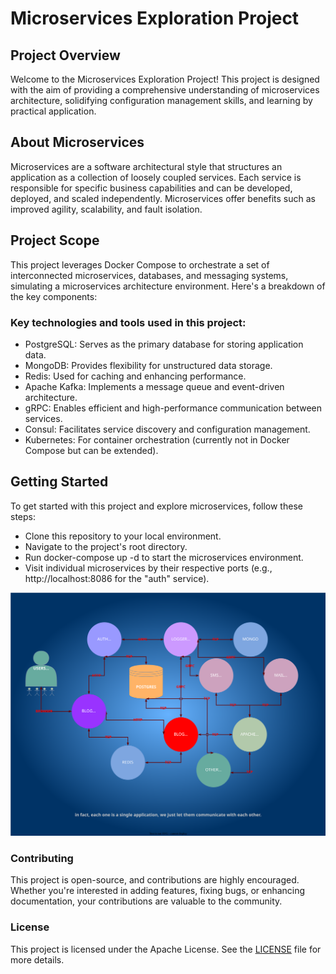# Microservices Exploration Project

## Project Overview
Welcome to the Microservices Exploration Project! This project is designed with the aim of providing a comprehensive understanding of microservices architecture, solidifying configuration management skills, and learning by practical application.

## About Microservices
Microservices are a software architectural style that structures an application as a collection of loosely coupled services. Each service is responsible for specific business capabilities and can be developed, deployed, and scaled independently. Microservices offer benefits such as improved agility, scalability, and fault isolation.

## Project Scope
This project leverages Docker Compose to orchestrate a set of interconnected microservices, databases, and messaging systems, simulating a microservices architecture environment. Here's a breakdown of the key components:

### Key technologies and tools used in this project:
* PostgreSQL: Serves as the primary database for storing application data.
* MongoDB: Provides flexibility for unstructured data storage.
* Redis: Used for caching and enhancing performance.
* Apache Kafka: Implements a message queue and event-driven architecture.
* gRPC: Enables efficient and high-performance communication between services.
* Consul: Facilitates service discovery and configuration management.
* Kubernetes: For container orchestration (currently not in Docker Compose but can be extended).

## Getting Started
To get started with this project and explore microservices, follow these steps:

* Clone this repository to your local environment.
* Navigate to the project's root directory.
* Run docker-compose up -d to start the microservices environment.
* Visit individual microservices by their respective ports (e.g., http://localhost:8086 for the "auth" service).

![](microservice.svg)

### Contributing
This project is open-source, and contributions are highly encouraged. Whether you're interested in adding features, fixing bugs, or enhancing documentation, your contributions are valuable to the community.


### License
This project is licensed under the Apache License. See the [LICENSE](https://github.com/mstgnz/microservice/blob/main/LICENSE) file for more details.